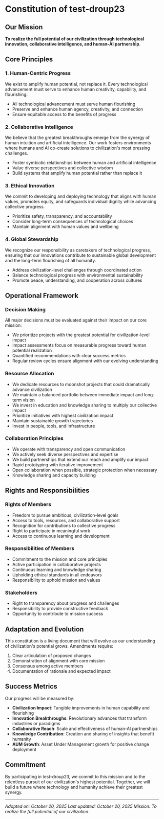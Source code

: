 # Constitution of test-droup23

## Our Mission

**To realize the full potential of our civilization through technological innovation, collaborative intelligence, and human-AI partnership.**

## Core Principles

### 1. Human-Centric Progress
We exist to amplify human potential, not replace it. Every technological advancement must serve to enhance human creativity, capability, and flourishing.

- All technological advancement must serve human flourishing
- Preserve and enhance human agency, creativity, and connection
- Ensure equitable access to the benefits of progress

### 2. Collaborative Intelligence
We believe that the greatest breakthroughs emerge from the synergy of human intuition and artificial intelligence. Our work fosters environments where humans and AI co-create solutions to civilization's most pressing challenges.

- Foster symbiotic relationships between human and artificial intelligence
- Value diverse perspectives and collective wisdom
- Build systems that amplify human potential rather than replace it

### 3. Ethical Innovation
We commit to developing and deploying technology that aligns with human values, promotes equity, and safeguards individual dignity while advancing collective progress.

- Prioritize safety, transparency, and accountability
- Consider long-term consequences of technological choices
- Maintain alignment with human values and wellbeing

### 4. Global Stewardship
We recognize our responsibility as caretakers of technological progress, ensuring that our innovations contribute to sustainable global development and the long-term flourishing of all humanity.

- Address civilization-level challenges through coordinated action
- Balance technological progress with environmental sustainability
- Promote peace, understanding, and cooperation across cultures

## Operational Framework

### Decision Making
All major decisions must be evaluated against their impact on our core mission:
- We prioritize projects with the greatest potential for civilization-level impact
- Impact assessments focus on measurable progress toward human potential realization
- Quantified recommendations with clear success metrics
- Regular review cycles ensure alignment with our evolving understanding

### Resource Allocation
- We dedicate resources to moonshot projects that could dramatically advance civilization
- We maintain a balanced portfolio between immediate impact and long-term vision
- We invest in education and knowledge sharing to multiply our collective impact
- Prioritize initiatives with highest civilization impact
- Maintain sustainable growth trajectories
- Invest in people, tools, and infrastructure

### Collaboration Principles
- We operate with transparency and open communication
- We actively seek diverse perspectives and expertise
- We build partnerships that extend our reach and amplify our impact
- Rapid prototyping with iterative improvement
- Open collaboration when possible, strategic protection when necessary
- Knowledge sharing and capacity building

## Rights and Responsibilities

### Rights of Members
- Freedom to pursue ambitious, civilization-level goals
- Access to tools, resources, and collaborative support
- Recognition for contributions to collective progress
- Right to participate in meaningful work
- Access to continuous learning and development

### Responsibilities of Members
- Commitment to the mission and core principles
- Active participation in collaborative projects
- Continuous learning and knowledge sharing
- Upholding ethical standards in all endeavors
- Responsibility to uphold mission and values

### Stakeholders
- Right to transparency about progress and challenges
- Responsibility to provide constructive feedback
- Opportunity to contribute to mission success

## Adaptation and Evolution

This constitution is a living document that will evolve as our understanding of civilization's potential grows. Amendments require:

1. Clear articulation of proposed changes
2. Demonstration of alignment with core mission
3. Consensus among active members
4. Documentation of rationale and expected impact

## Success Metrics

Our progress will be measured by:

- **Civilization Impact**: Tangible improvements in human capability and flourishing
- **Innovation Breakthroughs**: Revolutionary advances that transform industries or paradigms
- **Collaborative Reach**: Scale and effectiveness of human-AI partnerships
- **Knowledge Contribution**: Creation and sharing of insights that benefit humanity
- **AUM Growth**: Asset Under Management growth for positive change deployment

## Commitment

By participating in test-droup23, we commit to this mission and to the relentless pursuit of our civilization's highest potential. Together, we will build a future where technology and humanity achieve their greatest synergy.

---

*Adopted on: October 20, 2025*
*Last updated: October 20, 2025*
*Mission: To realize the full potential of our civilization*